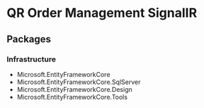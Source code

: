 # QR Order Management SignalIR

## Packages

### Infrastructure
- Microsoft.EntityFrameworkCore
- Microsoft.EntityFrameworkCore.SqlServer
- Microsoft.EntityFrameworkCore.Design
- Microsoft.EntityFrameworkCore.Tools